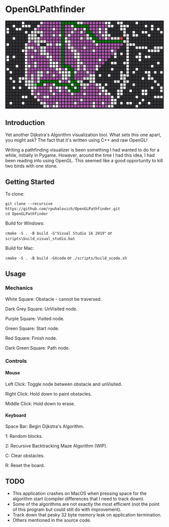 # OpenGLPathfinder

![](res/demoImage.png)

## Introduction

Yet another Dijkstra's Algorithm visualization tool. What sets this one apart, you might ask? The fact that it's written using C++ and raw OpenGL!

Writing a pathfinding visualizer is been something I had wanted to do for a while, initially in Pygame. However, around the time I had this idea, I had been reading into using OpenGL. This seemed like a good opportunity to kill two birds with one stone.

## Getting Started
To clone:

```
git clone --recursive https://github.com/rpuhalovich/OpenGLPathfinder.git
cd OpenGLPathfinder
```

Build for Windows:

```cmake -S . -B build -G"Visual Studio 16 2019"``` or ```scripts\build_visual_studio.bat```

Build for Mac:

```cmake -S . -B build -GXcode``` or ```./scripts/build_xcode.sh```

## Usage

### Mechanics

White Square: Obstacle - cannot be traversed.

Dark Grey Square: UnVisited node.

Purple Square: Visited node.

Green Square: Start node.

Red Square: Finish node.

Dark Green Square: Path node.

### Controls
#### Mouse
Left Click: Toggle node between obstacle and unVisited.

Right Click: Hold down to paint obstacles.

Middle Click: Hold down to erase.

#### Keyboard
Space Bar: Begin Dijkstra's Algorithm.

1: Random blocks.

2: Recursive Backtracking Maze Algorithm (WIP).

C: Clear obstacles.

R: Reset the board.

## TODO

- This application crashes on MacOS when pressing space for the algorithm start (compiler differences that I need to track down).
- Some of the algorithms are not exactly the most efficient (not the point of this program but could still do with improvement). 
- Track down that pesky 32 byte memory leak on application termination.
- Others mentioned in the source code.
